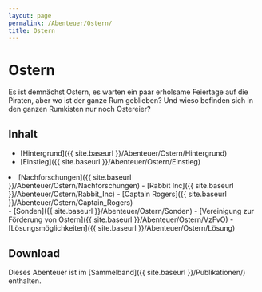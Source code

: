 ```yaml
---
layout: page
permalink: /Abenteuer/Ostern/
title: Ostern
---
```


# Ostern

Es ist demnächst Ostern, es warten ein paar erholsame Feiertage auf die Piraten, aber wo ist der ganze Rum geblieben? Und wieso befinden sich in den ganzen Rumkisten nur noch Ostereier?

## Inhalt

- [Hintergrund]({{ site.baseurl }}/Abenteuer/Ostern/Hintergrund)
- [Einstieg]({{ site.baseurl }}/Abenteuer/Ostern/Einstieg)
<li>[Nachforschungen]({{ site.baseurl }}/Abenteuer/Ostern/Nachforschungen)
- [Rabbit Inc]({{ site.baseurl }}/Abenteuer/Ostern/Rabbit_Inc)
- [Captain Rogers]({{ site.baseurl }}/Abenteuer/Ostern/Captain_Rogers)

</li>
- [Sonden]({{ site.baseurl }}/Abenteuer/Ostern/Sonden)
- [Vereinigung zur Förderung von Ostern]({{ site.baseurl }}/Abenteuer/Ostern/VzFvO)
- [Lösungsmöglichkeiten]({{ site.baseurl }}/Abenteuer/Ostern/Lösung)

## Download

Dieses Abenteuer ist im [Sammelband]({{ site.baseurl }}/Publikationen/) enthalten.
